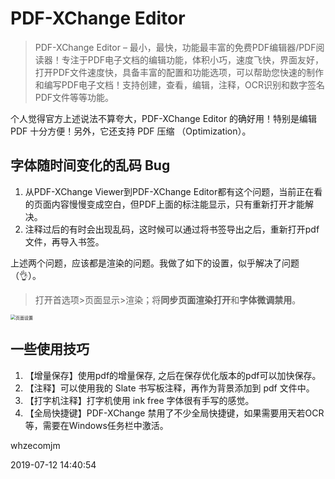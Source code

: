 # PDF-XChange Editor

> PDF-XChange Editor – 最小，最快，功能最丰富的免费PDF编辑器/PDF阅读器！专注于PDF电子文档的编辑功能，体积小巧，速度飞快，界面友好，打开PDF文件速度快，具备丰富的配置和功能选项，可以帮助您快速的制作和编写PDF电子文档！支持创建，查看，编辑，注释，OCR识别和数字签名PDF文件等等功能。

个人觉得官方上述说法不算夸大，PDF-XChange Editor 的确好用！特别是编辑 PDF 十分方便！另外，它还支持 PDF 压缩 （Optimization）。



## 字体随时间变化的乱码 Bug

1. 从PDF-XChange Viewer到PDF-XChange Editor都有这个问题，当前正在看的页面内容慢慢变成空白，但PDF上面的标注能显示，只有重新打开才能解决。
2. 注释过后的有时会出现乱码，这时候可以通过将书签导出之后，重新打开pdf文件，再导入书签。



上述两个问题，应该都是渲染的问题。我做了如下的设置，似乎解决了问题（👌）。

> 打开首选项>页面显示>渲染；将**同步页面渲染打开**和**字体微调禁用**。

<img src="https://i.loli.net/2019/09/05/ZKfUQLmYhsPl7Er.jpg" alt="页面设置" style="zoom:50%;" />



## 一些使用技巧

1. 【增量保存】使用pdf的增量保存, 之后在保存优化版本的pdf可以加快保存。
2. 【注释】可以使用我的 Slate 书写板注释，再作为背景添加到 pdf 文件中。
3. 【打字机注释】打字机使用 ink free 字体很有手写的感觉。
4. 【全局快捷键】PDF-XChange 禁用了不少全局快捷键，如果需要用天若OCR等，需要在Windows任务栏中激活。





whzecomjm 

2019-07-12 14:40:54

